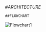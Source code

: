 #*ARCHITECTURE*

    ##FLOWCHART

![Flowchart1](https://user-images.githubusercontent.com/98849090/153288067-ee0d514e-75f5-445f-b5f7-ddfad9aca229.jpg)



